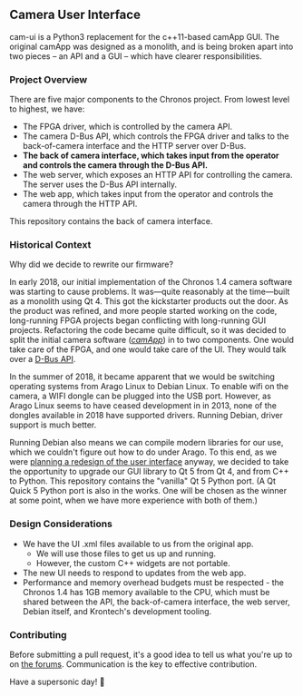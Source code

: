 ## Camera User Interface

cam-ui is a Python3 replacement for the c++11-based camApp GUI. The original
camApp was designed as a monolith, and is being broken apart into two
pieces – an API and a GUI – which have clearer responsibilities.

### Project Overview
There are five major components to the Chronos project. From lowest level
to highest, we have:

- The FPGA driver, which is controlled by the camera API.
- The camera D-Bus API, which controls the FPGA driver and talks to the back-of-camera interface and the HTTP server over D-Bus.
- **The back of camera interface, which takes input from the operator and controls the camera through the D-Bus API.**
- The web server, which exposes an HTTP API for controlling the camera. The server uses the D-Bus API internally.
- The web app, which takes input from the operator and controls the camera through the HTTP API.

This repository contains the back of camera interface.

### Historical Context
Why did we decide to rewrite our firmware?

In early 2018, our initial implementation of the Chronos 1.4 camera software was starting to cause problems. It was—quite reasonably at the time—built as a monolith using Qt 4. This got the kickstarter products out the door. As the product was refined, and more people started working on the code, long-running FPGA projects began conflicting with long-running GUI projects. Refactoring the code became quite difficult, so it was decided to split the initial camera software (_[camApp](https://github.com/krontech/chronos-cam-app)_) in to two components. One would take care of the FPGA, and one would take care of the UI. They would talk over a [D-Bus API](https://www.freedesktop.org/wiki/Software/dbus).

In the summer of 2018, it became apparent that we would be switching operating systems from Arago Linux to Debian Linux. To enable wifi on the camera, a WIFI dongle can be plugged into the USB port. However, as Arago Linux seems to have ceased development in in 2013, none of the dongles available in 2018 have supported drivers. Running Debian, driver support is much better.  

Running Debian also means we can compile modern libraries for our use, which we couldn't figure out how to do under Arago. To this end, as we were [planning a redesign of the user interface](http://forum.krontech.ca/index.php?topic=135.0) anyway, we decided to take the opportunity to upgrade our GUI library to Qt 5 from Qt 4, and from C++ to Python. This repository contains the "vanilla" Qt 5 Python port. (A Qt Quick 5 Python port is also in the works. One will be chosen as the winner at some point, when we have more experience with both of them.)

### Design Considerations
- We have the UI .xml files available to us from the original app.
  - We will use those files to get us up and running.
  - However, the custom C++ widgets are not portable.
- The new UI needs to respond to updates from the web app.
- Performance and memory overhead budgets must be respected - the Chronos 1.4 has 1GB memory available to the CPU, which must be shared between the API, the back-of-camera interface, the web server, Debian itself, and Krontech's development tooling.

### Contributing
Before submitting a pull request, it's a good idea to tell us what you're up to on [the forums](http://forum.krontech.ca/). Communication is the key to effective contribution.

Have a supersonic day! 🙂